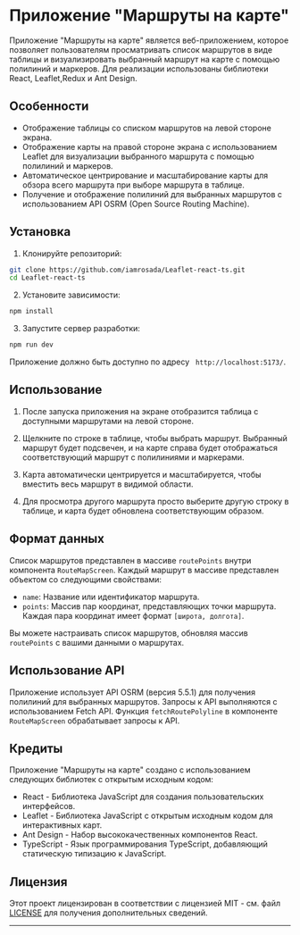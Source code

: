 # Приложение "Маршруты на карте"

Приложение "Маршруты на карте" является веб-приложением, которое позволяет пользователям просматривать список маршрутов в виде таблицы и визуализировать выбранный маршрут на карте с помощью полилиний и маркеров. Для реализации использованы библиотеки React, Leaflet,Redux и Ant Design.

## Особенности

- Отображение таблицы со списком маршрутов на левой стороне экрана.
- Отображение карты на правой стороне экрана с использованием Leaflet для визуализации выбранного маршрута с помощью полилиний и маркеров.
- Автоматическое центрирование и масштабирование карты для обзора всего маршрута при выборе маршрута в таблице.
- Получение и отображение полилиний для выбранных маршрутов с использованием API OSRM (Open Source Routing Machine).

## Установка

1. Клонируйте репозиторий:

```bash
git clone https://github.com/iamrosada/Leaflet-react-ts.git
cd Leaflet-react-ts
```

2. Установите зависимости:

```bash
npm install
```

3. Запустите сервер разработки:

```bash
npm run dev
```

Приложение должно быть доступно по адресу ` http://localhost:5173/`.

## Использование

1. После запуска приложения на экране отобразится таблица с доступными маршрутами на левой стороне.

2. Щелкните по строке в таблице, чтобы выбрать маршрут. Выбранный маршрут будет подсвечен, и на карте справа будет отображаться соответствующий маршрут с полилиниями и маркерами.

3. Карта автоматически центрируется и масштабируется, чтобы вместить весь маршрут в видимой области.

4. Для просмотра другого маршрута просто выберите другую строку в таблице, и карта будет обновлена соответствующим образом.

## Формат данных

Список маршрутов представлен в массиве `routePoints` внутри компонента `RouteMapScreen`. Каждый маршрут в массиве представлен объектом со следующими свойствами:

- `name`: Название или идентификатор маршрута.
- `points`: Массив пар координат, представляющих точки маршрута. Каждая пара координат имеет формат `[широта, долгота]`.

Вы можете настраивать список маршрутов, обновляя массив `routePoints` с вашими данными о маршрутах.

## Использование API

Приложение использует API OSRM (версия 5.5.1) для получения полилиний для выбранных маршрутов. Запросы к API выполняются с использованием Fetch API. Функция `fetchRoutePolyline` в компоненте `RouteMapScreen` обрабатывает запросы к API.

## Кредиты

Приложение "Маршруты на карте" создано с использованием следующих библиотек с открытым исходным кодом:

- React - Библиотека JavaScript для создания пользовательских интерфейсов.
- Leaflet - Библиотека JavaScript с открытым исходным кодом для интерактивных карт.
- Ant Design - Набор высококачественных компонентов React.
- TypeScript - Язык программирования TypeScript, добавляющий статическую типизацию к JavaScript.

## Лицензия

Этот проект лицензирован в соответствии с лицензией MIT - см. файл [LICENSE](LICENSE) для получения дополнительных сведений.

---
